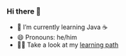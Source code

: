 ### Hi there 👋

- 🌱 I’m currently learning Java ☕
- 😄 Pronouns: he/him
- 🧑‍🎓 Take a look at my [learning path](https://github.com/dominikoetiker/self-study)
